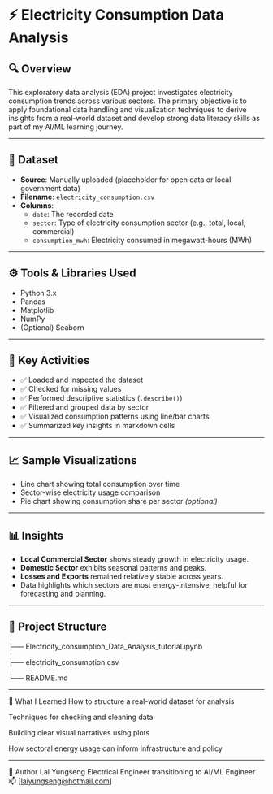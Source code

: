 # ⚡ Electricity Consumption Data Analysis

## 🔍 Overview
This exploratory data analysis (EDA) project investigates electricity consumption trends across various sectors. The primary objective is to apply foundational data handling and visualization techniques to derive insights from a real-world dataset and develop strong data literacy skills as part of my AI/ML learning journey.

---

## 📁 Dataset
- **Source**: Manually uploaded (placeholder for open data or local government data)
- **Filename**: `electricity_consumption.csv`
- **Columns**:
  - `date`: The recorded date
  - `sector`: Type of electricity consumption sector (e.g., total, local, commercial)
  - `consumption_mwh`: Electricity consumed in megawatt-hours (MWh)

---

## ⚙️ Tools & Libraries Used
- Python 3.x
- Pandas
- Matplotlib
- NumPy
- (Optional) Seaborn

---

## 🧪 Key Activities
- ✅ Loaded and inspected the dataset
- ✅ Checked for missing values
- ✅ Performed descriptive statistics (`.describe()`)
- ✅ Filtered and grouped data by sector
- ✅ Visualized consumption patterns using line/bar charts
- ✅ Summarized key insights in markdown cells

---

## 📈 Sample Visualizations
- Line chart showing total consumption over time
- Sector-wise electricity usage comparison
- Pie chart showing consumption share per sector *(optional)*

---

## 📊 Insights
- **Local Commercial Sector** shows steady growth in electricity usage.
- **Domestic Sector** exhibits seasonal patterns and peaks.
- **Losses and Exports** remained relatively stable across years.
- Data highlights which sectors are most energy-intensive, helpful for forecasting and planning.

---

## 📂 Project Structure
├── Electricity_consumption_Data_Analysis_tutorial.ipynb

├── electricity_consumption.csv

└── README.md

---

🧠 What I Learned
How to structure a real-world dataset for analysis

Techniques for checking and cleaning data

Building clear visual narratives using plots

How sectoral energy usage can inform infrastructure and policy

---

👤 Author
Lai Yungseng
Electrical Engineer transitioning to AI/ML Engineer
📫 [laiyungseng@hotmail.com]


